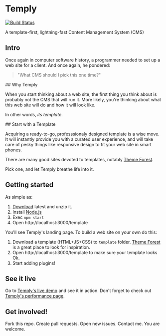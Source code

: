 # Temply
[![Build Status](https://travis-ci.org/mefernandez/temply.svg?branch=issue-1)](https://travis-ci.org/mefernandez/temply)

A template-first, lightning-fast Content Management System (CMS)

## Intro

Once again in computer software history, a programmer needed to set up a web site for a client. 
And once again, he pondered:

> "What CMS should I pick this one time?"

## Why Temply

When you start thinking about a web site, the first thing you think about is probably not the CMS that will run it. More likely, you're thinking about what this web site will do and how it will look like.

In other words, *its template*.


## Start with a Template

Acquiring a ready-to-go, professsionaly designed template is a wise move. It will instantly provide you with a curated user experience, and will take care of pesky things like responsive design to fit your web site in smart phones. 

There are many good sites devoted to templates, notably [Theme Forest](http://themeforest.net/).

Pick one, and let Temply breathe life into it.

## Getting started

As simple as:

1. [Download](https://github.com/mefernandez/temply/archive/master.zip) latest and unzip it.
2. Install [Node.js](https://nodejs.org/)
3. Exec `npm start`
4. Open http://localhost:3000/template

You'll see Temply's landing page.
To build a web site on your own do this:

1. Download a template (HTML+JS+CSS) to `template` folder. [Theme Forest](http://themeforest.net/) is a great place to look for inspiration.
2. Open http://localhost:3000/template to make sure your template looks Ok.
3. Start adding plugins!


## See it live

Go to [Temply's live demo](https://temply.herokuapp.com/template/) and see it in action.
Don't forget to check out [Temply's performance page](https://temply.herokuapp.com/perf/).

## Get involved!

Fork this repo. Create pull requests. Open new issues. Contact me.
You are welcome.
